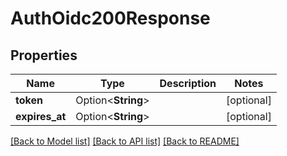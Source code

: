 # AuthOidc200Response

## Properties

Name | Type | Description | Notes
------------ | ------------- | ------------- | -------------
**token** | Option<**String**> |  | [optional]
**expires_at** | Option<**String**> |  | [optional]

[[Back to Model list]](../README.md#documentation-for-models) [[Back to API list]](../README.md#documentation-for-api-endpoints) [[Back to README]](../README.md)


